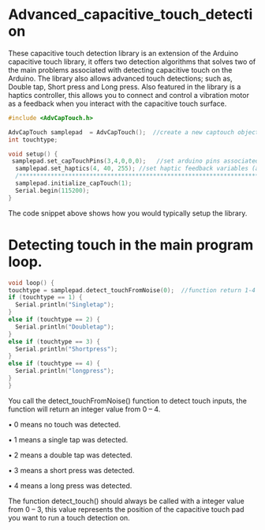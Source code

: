 # Advanced_capacitive_touch_detection

These capacitive touch detection library is an extension of the Arduino capacitive touch library, it offers two detection algorithms that solves two of the main problems associated with detecting capacitive touch on the Arduino. The library also allows advanced touch detections; such as, Double tap, Short press and Long press. Also featured in the library is a haptics controller, this allows you to connect and control a vibration motor as a feedback when you interact with the capacitive touch surface.

```C
#include <AdvCapTouch.h>

AdvCapTouch samplepad  = AdvCapTouch();  //create a new captouch object
int touchtype;

void setup() {
 samplepad.set_capTouchPins(3,4,0,0,0);   //set arduino pins associated with the pads (sendpin, receivepin1, receivepin2, receivepin3, receivepin4) this example uses just one pad.
  samplepad.set_haptics(4, 40, 255); //set haptic feedback variables (arduino pwm pin, duration of haptics(ms), pwn strength from 0-255)------(optional)
  /************************************************************************************************************************************************************/
  samplepad.initialize_capTouch(1);
  Serial.begin(115200);
}
```

The code snippet above shows how you would typically setup the library.


# Detecting touch in the main program loop.

```C
void loop() {
touchtype = samplepad.detect_touchFromNoise(0);  //function return 1-4 based on the input detected, 1 = singletap, 2 = doubletap, 3 = shortpress, 4 = longpress
if (touchtype == 1) {
  Serial.println("Singletap");   
}
else if (touchtype == 2) {
  Serial.println("Doubletap");
}
else if (touchtype == 3) {
  Serial.println("Shortpress");
}
else if (touchtype == 4) {
  Serial.println("longpress");
}
}
```

You call the detect_touchFromNoise() function to detect touch inputs, the function will return an integer value from 0 – 4.

 •	0 means no touch was detected.
 
 •	1 means a single tap was detected.
 
 •	2 means a double tap was detected.
 
 •	3 means a short press was detected.
 
 •	4 means a long press was detected.
 
The function detect_touch() should always be called with a integer value from 0 – 3, this value represents the position of the capacitive touch pad you want to run a touch detection on.


